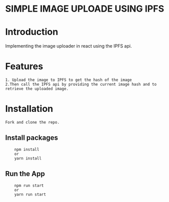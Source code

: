 # SIMPLE IMAGE UPLOADE USING IPFS

# Introduction

Implementing the image uploader in react using the IPFS api.

# Features

    1. Upload the image to IPFS to get the hash of the image
    2.Then call the IPFS api by providing the current image hash and to retrieve the uploaded image.

# Installation

    Fork and clone the repo.

## Install packages

        npm install
        or
        yarn install

## Run the App

        npm run start
        or
        yarn run start

